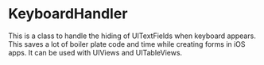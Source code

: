 # KeyboardHandler
This is a class to handle the hiding of UITextFields when keyboard appears. This saves a lot of boiler plate code and time while creating forms in iOS apps.
It can be used with UIViews and UITableViews.

